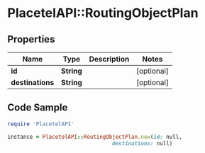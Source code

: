 # PlacetelAPI::RoutingObjectPlan

## Properties

Name | Type | Description | Notes
------------ | ------------- | ------------- | -------------
**id** | **String** |  | [optional] 
**destinations** | **String** |  | [optional] 

## Code Sample

```ruby
require 'PlacetelAPI'

instance = PlacetelAPI::RoutingObjectPlan.new(id: null,
                                 destinations: null)
```


